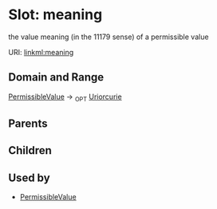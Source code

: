 
# Slot: meaning


the value meaning (in the 11179 sense) of a permissible value

URI: [linkml:meaning](https://w3id.org/linkml/meaning)


## Domain and Range

[PermissibleValue](PermissibleValue.md) &#8594;  <sub>OPT</sub> [Uriorcurie](Uriorcurie.md)

## Parents


## Children


## Used by

 * [PermissibleValue](PermissibleValue.md)
